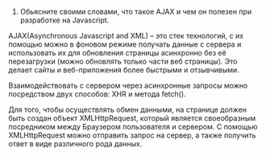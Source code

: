 1. Обьясните своими словами, что такое AJAX и чем он полезен при 
   разработке на Javascript.


AJAX(Asynchronous Javascript and XML) – это стек технологий, с их помощью
можно в фоновом режиме получать данные с сервера и использовать их для 
обновления страницы асинхронно без её перезагрузки (можно обновлять только
части веб страницы). Это делает сайты и веб-приложения более быстрыми и 
отзывчивыми.

Взаимодействовать с сервером через асинхронные запросы можно посредством 
двух способов: XHR и метода fetch().

Для того, чтобы осуществлять обмен данными, на странице должен быть создан
объект XMLHttpRequest, который является своеобразным посредником между 
Браузером пользователя и сервером. С помощью XMLHttpRequest можно 
отправить запрос на сервер, а также получить ответ в виде различного рода данных.